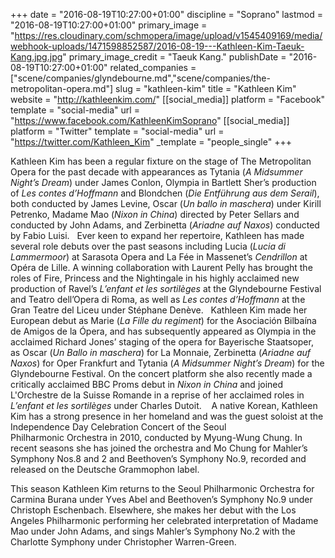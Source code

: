 +++
date = "2016-08-19T10:27:00+01:00"
discipline = "Soprano"
lastmod = "2016-08-19T10:27:00+01:00"
primary_image = "https://res.cloudinary.com/schmopera/image/upload/v1545409169/media/webhook-uploads/1471598852587/2016-08-19---Kathleen-Kim-Taeuk-Kang.jpg.jpg"
primary_image_credit = "Taeuk Kang."
publishDate = "2016-08-19T10:27:00+01:00"
related_companies = ["scene/companies/glyndebourne.md","scene/companies/the-metropolitan-opera.md"]
slug = "kathleen-kim"
title = "Kathleen Kim"
website = "http://kathleenkim.com/"
[[social_media]]
platform = "Facebook"
template = "social-media"
url = "https://www.facebook.com/KathleenKimSoprano"
[[social_media]]
platform = "Twitter"
template = "social-media"
url = "https://twitter.com/Kathleen_Kim"
_template = "people_single"
+++

Kathleen Kim has been a regular fixture on the stage of The Metropolitan Opera for the past decade with appearances as Tytania (*A Midsummer Night’s Dream*) under James Conlon, Olympia in Bartlett Sher’s production of *Les contes d’Hoffmann* and Blondchen (*Die Entführung aus dem Serail*), both conducted by James Levine, Oscar (*Un ballo in maschera*) under Kirill Petrenko, Madame Mao (*Nixon in China*) directed by Peter Sellars and conducted by John Adams, and Zerbinetta (*Ariadne auf Naxos*) conducted by Fabio Luisi.
 
Ever keen to expand her repertoire, Kathleen has made several role debuts over the past seasons including Lucia (*Lucia di Lammermoor*) at Sarasota Opera and La Fée in Massenet’s *Cendrillon* at Opéra de Lille. A winning collaboration with Laurent Pelly has brought the roles of Fire, Princess and the Nightingale in his highly acclaimed new production of Ravel’s *L’enfant et les sortilèges* at the Glyndebourne Festival and Teatro dell’Opera di Roma, as well as *Les contes d’Hoffmann* at the Gran Teatre del Liceu under Stéphane Denève. 
 
Kathleen Kim made her European debut as Marie (*La Fille du regiment*) for the Asociación Bilbaína de Amigos de la Ópera, and has subsequently appeared as Olympia in the acclaimed Richard Jones’ staging of the opera for Bayerische Staatsoper, as Oscar (*Un Ballo in maschera*) for La Monnaie, Zerbinetta (*Ariadne auf Naxos*) for Oper Frankfurt and Tytania (*A Midsummer Night’s Dream*) for the Glyndebourne Festival. On the concert platform she also recently made a critically acclaimed BBC Proms debut in *Nixon in China* and joined L'Orchestre de la Suisse Romande in a reprise of her acclaimed roles in *L’enfant et les sortilèges* under Charles Dutoit. 
  
A native Korean, Kathleen Kim has a strong presence in her homeland and was the guest soloist at the Independence Day Celebration Concert of the Seoul Philharmonic Orchestra in 2010, conducted by Myung-Wung Chung. In recent seasons she has joined the orchestra and Mo Chung for Mahler’s Symphony Nos.8 and 2 and Beethoven’s Symphony No.9, recorded and released on the Deutsche Grammophon label. 

This season Kathleen Kim returns to the Seoul Philharmonic Orchestra for Carmina Burana under Yves Abel and Beethoven’s Symphony No.9 under Christoph Eschenbach. Elsewhere, she makes her debut with the Los Angeles Philharmonic performing her celebrated interpretation of Madame Mao under John Adams, and sings Mahler’s Symphony No.2 with the Charlotte Symphony under Christopher Warren-Green. 


